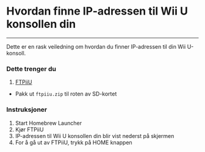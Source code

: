 # Hvordan finne IP-adressen til Wii U konsollen din
---
Dette er en rask veiledning om hvordan du finner IP-adressen til din Wii U-konsoll.

### Dette trenger du

1. [FTPiiU](https://apps.fortheusers.org/wiiu/ftpiiu)
 - Pakk ut `ftpiiu.zip` til roten av SD-kortet

### Instruksjoner

1. Start Homebrew Launcher
1. Kjør FTPiiU
1. IP-adressen til Wii U konsollen din blir vist nederst på skjermen
1. For å gå ut av FTPiiU, trykk på HOME knappen